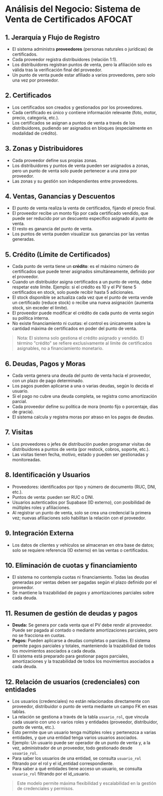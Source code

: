 # Análisis del Negocio: Sistema de Venta de Certificados AFOCAT

## 1. Jerarquía y Flujo de Registro
- El sistema administra **proveedores** (personas naturales o jurídicas) de certificados.
- Cada proveedor registra distribuidores (relación 1:1).
- Los distribuidores registran puntos de venta, pero la afiliación solo es válida tras la verificación final del proveedor.
- Un punto de venta puede estar afiliado a varios proveedores, pero solo una vez por proveedor.

## 2. Certificados
- Los certificados son creados y gestionados por los proveedores.
- Cada certificado es único y contiene información relevante (foto, motor, precio, categoría, etc.).
- Los certificados se asignan a puntos de venta a través de los distribuidores, pudiendo ser asignados en bloques (especialmente en modalidad de crédito).

## 3. Zonas y Distribuidores
- Cada proveedor define sus propias zonas.
- Los distribuidores y puntos de venta pueden ser asignados a zonas, pero un punto de venta solo puede pertenecer a una zona por proveedor.
- Las zonas y su gestión son independientes entre proveedores.

## 4. Ventas, Ganancias y Descuentos
- El punto de venta realiza la venta de certificados, fijando el precio final.
- El proveedor recibe un monto fijo por cada certificado vendido, que puede ser reducido por un descuento específico asignado al punto de venta.
- El resto es ganancia del punto de venta.
- Los puntos de venta pueden visualizar sus ganancias por las ventas generadas.


## 5. Crédito (Límite de Certificados)

- Cada punto de venta tiene un **crédito**: es el máximo número de certificados que puede tener asignados simultáneamente, definido por el proveedor.
- Cuando un distribuidor asigna certificados a un punto de venta, debe respetar este límite. Ejemplo: si el crédito es 10 y el PV tiene 5 certificados en stock, solo puede recibir hasta 5 adicionales.
- El stock disponible se actualiza cada vez que el punto de venta vende un certificado (reduce stock) o recibe una nueva asignación (aumenta stock, sin exceder el límite).
- El proveedor puede modificar el crédito de cada punto de venta según su política interna.
- No existe financiamiento ni cuotas: el control es únicamente sobre la cantidad máxima de certificados en poder del punto de venta.

> Nota: El sistema solo gestiona el crédito asignado y vendido. El término "crédito" se refiere exclusivamente al límite de certificados asignables, no a financiamiento monetario.

## 6. Deudas, Pagos y Moras
- Cada venta genera una deuda del punto de venta hacia el proveedor, con un plazo de pago determinado.
- Los pagos pueden aplicarse a una o varias deudas, según lo decida el usuario.
- Si el pago no cubre una deuda completa, se registra como amortización parcial.
- Cada proveedor define su política de mora (monto fijo o porcentaje, días de gracia).
- El sistema calcula y registra moras por atraso en los pagos de deudas.

## 7. Visitas
- Los proveedores o jefes de distribución pueden programar visitas de distribuidores a puntos de venta (por restock, cobros, soporte, etc.).
- Las visitas tienen fecha, motivo, estado y pueden ser gestionadas y monitoreadas.

## 8. Identificación y Usuarios
- Proveedores: identificados por tipo y número de documento (RUC, DNI, etc.).
- Puntos de venta: pueden ser RUC o DNI.
- Usuarios autenticados por Supabase (ID externo), con posibilidad de múltiples roles y afiliaciones.
- Al registrar un punto de venta, solo se crea una credencial la primera vez; nuevas afiliaciones solo habilitan la relación con el proveedor.

## 9. Integración Externa
- Los datos de clientes y vehículos se almacenan en otra base de datos; solo se requiere referencia (ID externo) en las ventas o certificados.


## 10. Eliminación de cuotas y financiamiento
- El sistema no contempla cuotas ni financiamiento. Todas las deudas generadas por ventas deben ser pagadas según el plazo definido por el proveedor.
- Se mantiene la trazabilidad de pagos y amortizaciones parciales sobre cada deuda.

## 11. Resumen de gestión de deudas y pagos
- **Deuda:** Se genera por cada venta que el PV debe rendir al proveedor. Puede ser pagada al contado o mediante amortizaciones parciales, pero no se fracciona en cuotas.
- **Pagos:** Pueden aplicarse a deudas completas o parciales. El sistema permite pagos parciales y totales, manteniendo la trazabilidad de todos los movimientos asociados a cada deuda.
- El sistema está preparado para gestionar pagos parciales, amortizaciones y la trazabilidad de todos los movimientos asociados a cada deuda.

## 12. Relación de usuarios (credenciales) con entidades
- Los usuarios (credenciales) no están relacionados directamente con proveedor, distribuidor o punto de venta mediante un campo FK en esas tablas.
- La relación se gestiona a través de la tabla `usuario_rol`, que vincula cada usuario con uno o varios roles y entidades (proveedor, distribuidor, punto de venta, etc.).
- Esto permite que un usuario tenga múltiples roles y pertenezca a varias entidades, y que una entidad tenga varios usuarios asociados.
- Ejemplo: Un usuario puede ser operador de un punto de venta y, a la vez, administrador de un proveedor, todo gestionado desde `usuario_rol`.
- Para saber los usuarios de una entidad, se consulta `usuario_rol` filtrando por el rol y el id_entidad correspondiente.
- Para saber a qué entidades tiene acceso un usuario, se consulta `usuario_rol` filtrando por el id_usuario.

> Este modelo permite máxima flexibilidad y escalabilidad en la gestión de credenciales y permisos.

